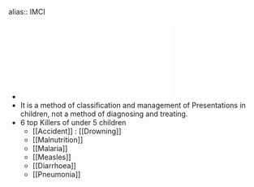 alias:: IMCI

- ![IMCI WHO.pdf](../assets/IMCI_WHO_1731568596967_0.pdf)
- It is a method of classification and management of Presentations in children, not a method of diagnosing and treating.
- 6 top Killers of under 5 children
	- [[Accident]] : [[Drowning]]
	- [[Malnutrition]]
	- [[Malaria]]
	- [[Measles]]
	- [[Diarrhoea]]
	- [[Pneumonia]]